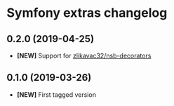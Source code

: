 # Symfony extras changelog

## 0.2.0 (2019-04-25)

* **[NEW]** Support for [zlikavac32/nsb-decorators](https://github.com/zlikavac32/nsb-decorators)

## 0.1.0 (2019-03-26)

* **[NEW]** First tagged version
